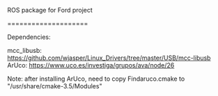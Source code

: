 ROS package for Ford project

====================

Dependencies:

mcc_libusb: https://github.com/wjasper/Linux_Drivers/tree/master/USB/mcc-libusb
ArUco: https://www.uco.es/investiga/grupos/ava/node/26

Note: after installing ArUco, need to copy Findaruco.cmake to "/usr/share/cmake-3.5/Modules"
